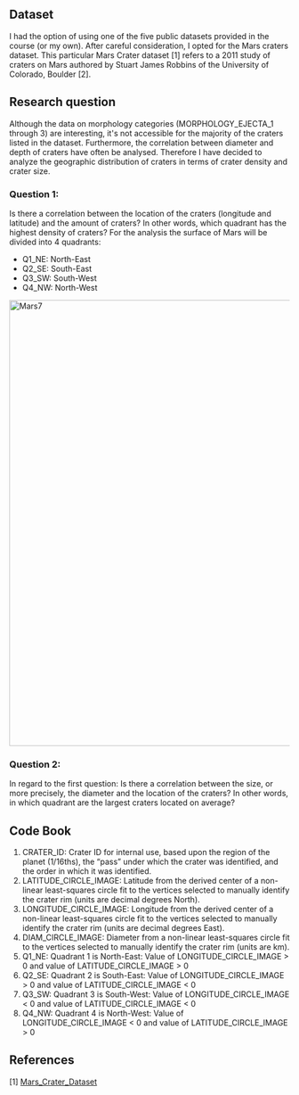 ## Dataset

I had the option of using one of the five public datasets provided in the course (or my own). After careful consideration, I opted for the Mars craters dataset. This particular Mars Crater dataset [1] refers to a 2011 study of craters on Mars authored by Stuart James Robbins of the University of Colorado, Boulder [2].



## Research question

Although the data on morphology categories (MORPHOLOGY_EJECTA_1 through 3) are interesting, it's not accessible for the majority of the craters listed in the dataset. Furthermore, the correlation between diameter and depth of craters have often be analysed. Therefore I have decided to analyze the geographic distribution of craters in terms of crater density and crater size. 

### Question 1:
Is there a correlation between the location of the craters (longitude and latitude) and the amount of craters? In other words, which quadrant has the highest density of craters? 
For the analysis the surface of Mars will be divided into 4 quadrants: 
* Q1_NE: North-East
* Q2_SE: South-East
* Q3_SW: South-West
* Q4_NW: North-West   

<a href="https://ibb.co/bH0PRGt"><img src="https://i.ibb.co/YDC3TVg/Mars7.png" alt="Mars7" border="0" width="800"></a>

### Question 2:
In regard to the first question: Is there a correlation between the size, or more precisely, the diameter and the location of the craters? In other words, in which quadrant are the largest craters located on average?

## Code Book

1. CRATER_ID: Crater ID for internal use, based upon the region of the planet (1/16ths), the “pass” under which the crater was identified, and the order in which it was identified.
2. LATITUDE_CIRCLE_IMAGE: Latitude from the derived center of a non-linear least-squares circle fit to the vertices selected to manually identify the crater rim (units are decimal degrees North).
3. LONGITUDE_CIRCLE_IMAGE: Longitude from the derived center of a non-linear least-squares circle fit to the vertices selected to manually identify the crater rim (units are decimal degrees East).
4. DIAM_CIRCLE_IMAGE: Diameter from a non-linear least-squares circle fit to the vertices selected to manually identify the crater rim (units are km).
5. Q1_NE: Quadrant 1 is North-East: Value of LONGITUDE_CIRCLE_IMAGE > 0 and value of LATITUDE_CIRCLE_IMAGE > 0
6. Q2_SE: Quadrant 2 is South-East: Value of LONGITUDE_CIRCLE_IMAGE > 0 and value of LATITUDE_CIRCLE_IMAGE < 0
7. Q3_SW: Quadrant 3 is South-West: Value of LONGITUDE_CIRCLE_IMAGE < 0 and value of LATITUDE_CIRCLE_IMAGE < 0
8. Q4_NW: Quadrant 4 is North-West: Value of LONGITUDE_CIRCLE_IMAGE < 0 and value of LATITUDE_CIRCLE_IMAGE > 0


## References

[1] <a href="https://d3c33hcgiwev3.cloudfront.net/_b190b54e08fd8a7020b9f120015c2dab_marscrater_pds.csv?Expires=1707696000&Signature=RbFH9gp2GOZG1CUTMAnjX8mUf6agfE1gFF42EA2eE8qcKwb~lnbUZ6HaXJhG1tgTBbiGVkF6h-~Y148MgIkEetZnZR3Ir8lHfg~NGKxnCRJjxAOf-ZUBYIFS-ZTwNHK-ZUdPaYX0C2vX6jn4BmwYPm~6DfFhAqbti7WYy6NZReA_&Key-Pair-Id=APKAJLTNE6QMUY6HBC5A">Mars_Crater_Dataset</a>

